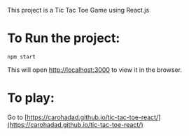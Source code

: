 This project is a Tic Tac Toe Game using React.js

# To Run the project:
 `npm start`

This will open [http://localhost:3000](http://localhost:3000) to view it in the browser.



# To play:

Go to [https://carohadad.github.io/tic-tac-toe-react/](https://carohadad.github.io/tic-tac-toe-react/)